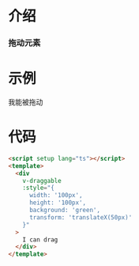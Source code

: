 # 介绍

### 拖动元素

# 示例

<script setup>
</script>

<div
  v-draggable
  :style="{
    width: '100px',
    height: '100px',
    background: 'green',
    transform: 'translateX(50px)'
  }"
>
  我能被拖动
</div>

# 代码

```html
<script setup lang="ts"></script>
<template>
  <div
    v-draggable
    :style="{
      width: '100px',
      height: '100px',
      background: 'green',
      transform: 'translateX(50px)'
    }"
  >
    I can drag
  </div>
</template>
```
